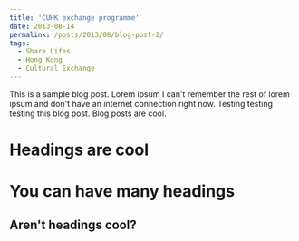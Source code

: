 ```yaml
---
title: 'CUHK exchange programme'
date: 2013-08-14
permalink: /posts/2013/08/blog-post-2/
tags:
  - Share Lifes
  - Hong Kong
  - Cultural Exchange
---
```


This is a sample blog post. Lorem ipsum I can't remember the rest of lorem ipsum and don't have an internet connection right now. Testing testing testing this blog post. Blog posts are cool.

Headings are cool
======

You can have many headings
======

Aren't headings cool?
------